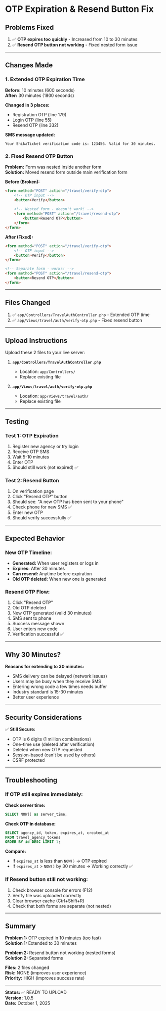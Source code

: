 # OTP Expiration & Resend Button Fix

## Problems Fixed

1. ✅ **OTP expires too quickly** - Increased from 10 to 30 minutes
2. ✅ **Resend OTP button not working** - Fixed nested form issue

---

## Changes Made

### 1. Extended OTP Expiration Time

**Before:** 10 minutes (600 seconds)  
**After:** 30 minutes (1800 seconds)

**Changed in 3 places:**
- Registration OTP (line 179)
- Login OTP (line 55)
- Resend OTP (line 332)

**SMS message updated:**
```
Your ShikaTicket verification code is: 123456. Valid for 30 minutes.
```

### 2. Fixed Resend OTP Button

**Problem:** Form was nested inside another form  
**Solution:** Moved resend form outside main verification form

**Before (Broken):**
```html
<form method="POST" action="/travel/verify-otp">
    <!-- OTP input -->
    <button>Verify</button>
    
    <!-- Nested form - doesn't work! -->
    <form method="POST" action="/travel/resend-otp">
        <button>Resend OTP</button>
    </form>
</form>
```

**After (Fixed):**
```html
<form method="POST" action="/travel/verify-otp">
    <!-- OTP input -->
    <button>Verify</button>
</form>

<!-- Separate form - works! -->
<form method="POST" action="/travel/resend-otp">
    <button>Resend OTP</button>
</form>
```

---

## Files Changed

1. ✅ `app/Controllers/TravelAuthController.php` - Extended OTP time
2. ✅ `app/Views/travel/auth/verify-otp.php` - Fixed resend button

---

## Upload Instructions

Upload these 2 files to your live server:

1. **`app/Controllers/TravelAuthController.php`**
   - Location: `app/Controllers/`
   - Replace existing file

2. **`app/Views/travel/auth/verify-otp.php`**
   - Location: `app/Views/travel/auth/`
   - Replace existing file

---

## Testing

### Test 1: OTP Expiration
1. Register new agency or try login
2. Receive OTP SMS
3. Wait 5-10 minutes
4. Enter OTP
5. Should still work (not expired) ✅

### Test 2: Resend Button
1. On verification page
2. Click "Resend OTP" button
3. Should see: "A new OTP has been sent to your phone"
4. Check phone for new SMS ✅
5. Enter new OTP
6. Should verify successfully ✅

---

## Expected Behavior

### New OTP Timeline:
- **Generated:** When user registers or logs in
- **Expires:** After 30 minutes
- **Can resend:** Anytime before expiration
- **Old OTP deleted:** When new one is generated

### Resend OTP Flow:
1. Click "Resend OTP"
2. Old OTP deleted
3. New OTP generated (valid 30 minutes)
4. SMS sent to phone
5. Success message shown
6. User enters new code
7. Verification successful ✅

---

## Why 30 Minutes?

**Reasons for extending to 30 minutes:**
- SMS delivery can be delayed (network issues)
- Users may be busy when they receive SMS
- Entering wrong code a few times needs buffer
- Industry standard is 15-30 minutes
- Better user experience

---

## Security Considerations

✅ **Still Secure:**
- OTP is 6 digits (1 million combinations)
- One-time use (deleted after verification)
- Deleted when new OTP requested
- Session-based (can't be used by others)
- CSRF protected

---

## Troubleshooting

### If OTP still expires immediately:

**Check server time:**
```sql
SELECT NOW() as server_time;
```

**Check OTP in database:**
```sql
SELECT agency_id, token, expires_at, created_at 
FROM travel_agency_tokens 
ORDER BY id DESC LIMIT 1;
```

**Compare:**
- If `expires_at` is less than `NOW()` → OTP expired
- If `expires_at` > `NOW()` by 30 minutes → Working correctly ✅

### If Resend button still not working:

1. Check browser console for errors (F12)
2. Verify file was uploaded correctly
3. Clear browser cache (Ctrl+Shift+R)
4. Check that both forms are separate (not nested)

---

## Summary

**Problem 1:** OTP expired in 10 minutes (too fast)  
**Solution 1:** Extended to 30 minutes  

**Problem 2:** Resend button not working (nested forms)  
**Solution 2:** Separated forms  

**Files:** 2 files changed  
**Risk:** NONE (improves user experience)  
**Priority:** HIGH (improves success rate)  

---

**Status:** ✅ READY TO UPLOAD  
**Version:** 1.0.5  
**Date:** October 1, 2025

